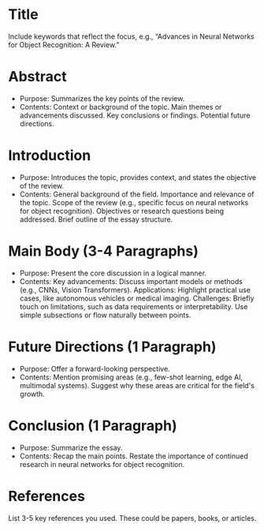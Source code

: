 # Title
Include keywords that reflect the focus, e.g., “Advances in Neural Networks for Object Recognition: A Review.”

# Abstract
- Purpose: Summarizes the key points of the review.
- Contents:
    Context or background of the topic.
    Main themes or advancements discussed.
    Key conclusions or findings.
    Potential future directions.

# Introduction
- Purpose: Introduces the topic, provides context, and states the objective of the review.
- Contents:
    General background of the field.
    Importance and relevance of the topic.
    Scope of the review (e.g., specific focus on neural networks for object recognition).
    Objectives or research questions being addressed.
    Brief outline of the essay structure.

# Main Body (3-4 Paragraphs)
- Purpose: Present the core discussion in a logical manner.
- Contents:
    Key advancements: Discuss important models or methods (e.g., CNNs, Vision Transformers).
    Applications: Highlight practical use cases, like autonomous vehicles or medical imaging.
    Challenges: Briefly touch on limitations, such as data requirements or interpretability.
    Use simple subsections or flow naturally between points.

# Future Directions (1 Paragraph)
- Purpose: Offer a forward-looking perspective.
- Contents:
    Mention promising areas (e.g., few-shot learning, edge AI, multimodal systems).
    Suggest why these areas are critical for the field's growth.

# Conclusion (1 Paragraph)
- Purpose: Summarize the essay.
- Contents:
    Recap the main points.
    Restate the importance of continued research in neural networks for object recognition.

# References
List 3-5 key references you used. These could be papers, books, or articles.